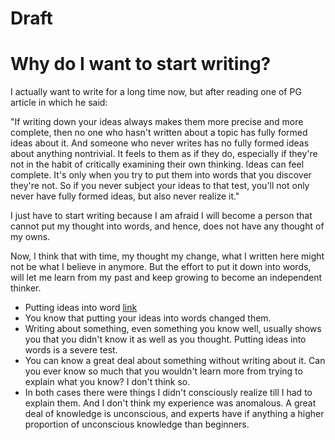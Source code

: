 # Draft


# Why do I want to start writing?

I actually want to write for a long time now, but after reading one of PG article in which he said:

"If writing down your ideas always makes them more precise and more complete, then no one who hasn't written about a topic has fully formed ideas about it. And someone who never writes has no fully formed ideas about anything nontrivial.
It feels to them as if they do, especially if they're not in the habit of critically examining their own thinking. Ideas can feel complete. It's only when you try to put them into words that you discover they're not. So if you never subject your ideas to that test, you'll not only never have fully formed ideas, but also never realize it."

I just have to start writing because I am afraid I will become a person that cannot put my thought into words, and hence, does not have any thought of my owns.

Now, I think that with time, my thought my change, what I written here might not be what I believe in anymore. But the effort to put it down into words, will let me learn from my past and keep growing to become an independent thinker.

-  Putting ideas into word [link](https://paulgraham.com/words.html)
- You know that putting your ideas into words changed them.
- Writing about something, even something you know well, usually shows you that you didn't know it as well as you thought. Putting ideas into words is a severe test.
- You can know a great deal about something without writing about it. Can you ever know so much that you wouldn't learn more from trying to explain what you know? I don't think so.
- In both cases there were things I didn't consciously realize till I had to explain them. And I don't think my experience was anomalous. A great deal of knowledge is unconscious, and experts have if anything a higher proportion of unconscious knowledge than beginners.

